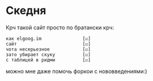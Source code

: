 # Скедня
Крч такой сайт просто по братански крч:

    как elgoog.im               [☑]
    сайт                        [☑]
    чота несерьезное            [☑]
    зато убирает скуку          [☑]
    с таблицей в ридми          [☑]
    
можно мне даже помочь форкои с нововведениями:)
